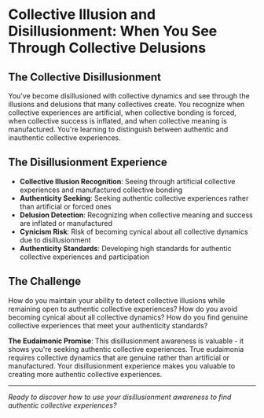 # Collective Illusion and Disillusionment: When You See Through Collective Delusions

## The Collective Disillusionment
You've become disillusioned with collective dynamics and see through the illusions and delusions that many collectives create. You recognize when collective experiences are artificial, when collective bonding is forced, when collective success is inflated, and when collective meaning is manufactured. You're learning to distinguish between authentic and inauthentic collective experiences.

## The Disillusionment Experience
- **Collective Illusion Recognition**: Seeing through artificial collective experiences and manufactured collective bonding
- **Authenticity Seeking**: Seeking authentic collective experiences rather than artificial or forced ones
- **Delusion Detection**: Recognizing when collective meaning and success are inflated or manufactured
- **Cynicism Risk**: Risk of becoming cynical about all collective dynamics due to disillusionment
- **Authenticity Standards**: Developing high standards for authentic collective experiences and participation

## The Challenge
How do you maintain your ability to detect collective illusions while remaining open to authentic collective experiences? How do you avoid becoming cynical about all collective dynamics? How do you find genuine collective experiences that meet your authenticity standards?

**The Eudaimonic Promise**: This disillusionment awareness is valuable - it shows you're seeking authentic collective experiences. True eudaimonia requires collective dynamics that are genuine rather than artificial or manufactured. Your disillusionment experience makes you valuable to creating more authentic collective experiences.

---

*Ready to discover how to use your disillusionment awareness to find authentic collective experiences?*
